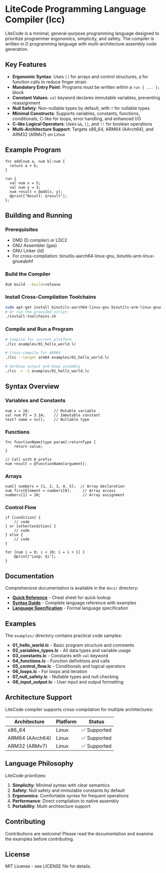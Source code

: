 # LiteCode Programming Language Compiler (lcc)

LiteCode is a minimal, general-purpose programming language designed to prioritize programmer ergonomics, simplicity, and safety. The compiler is written in D programming language with multi-architecture assembly code generation.

## Key Features

- **Ergonomic Syntax**: Uses `[]` for arrays and control structures, `@` for function calls to reduce finger strain
- **Mandatory Entry Point**: Programs must be written within a `run { ... };` block
- **Constant Values**: `val` keyword declares immutable variables, preventing reassignment
- **Null Safety**: Non-nullable types by default, with `?` for nullable types
- **Minimal Constructs**: Supports variables, constants, functions, conditionals, C-like for loops, error handling, and enhanced I/O
- **C-like Logical Operators**: Uses `&&`, `||`, and `!!` for boolean operations
- **Multi-Architecture Support**: Targets x86_64, ARM64 (AArch64), and ARM32 (ARMv7) on Linux

## Example Program

```litecode
fnc add[num a, num b]:num {
  return a + b;
}

run {
  val num x = 5;
  val num y = 3;
  num result = @add[x, y];
  @print["Result: $result"];
};
```

## Building and Running

### Prerequisites
- DMD (D compiler) or LDC2
- GNU Assembler (gas)
- GNU Linker (ld)
- For cross-compilation: binutils-aarch64-linux-gnu, binutils-arm-linux-gnueabihf

### Build the Compiler
```bash
dub build --build=release
```

### Install Cross-Compilation Toolchains
```bash
sudo apt-get install binutils-aarch64-linux-gnu binutils-arm-linux-gnueabihf
# Or run the provided script:
./install-toolchains.sh
```

### Compile and Run a Program
```bash
# Compile for current platform
./lcc examples/01_hello_world.lc

# Cross-compile for ARM64
./lcc --target arm64 examples/01_hello_world.lc

# Verbose output and keep assembly
./lcc -v -S examples/01_hello_world.lc
```

## Syntax Overview

### Variables and Constants
```litecode
num x = 10;           // Mutable variable
val num PI = 3.14;    // Immutable constant
text? name = null;    // Nullable type
```

### Functions
```litecode
fnc functionName[type param]:returnType {
    return value;
}

// Call with @ prefix
num result = @functionName[argument];
```

### Arrays
```litecode
num[] numbers = [1, 2, 3, 4, 5];  // Array declaration
num firstElement = numbers[0];     // Array access
numbers[1] = 10;                   // Array assignment
```

### Control Flow
```litecode
if [condition] {
    // code
} or [otherCondition] {
    // code
} else {
    // code
}

for [num i = 0; i < 10; i = i + 1] {
    @print["Loop: $i"];
}
```

## Documentation

Comprehensive documentation is available in the `docs/` directory:
- **[Quick Reference](docs/quick_reference.md)** - Cheat sheet for quick lookup
- **[Syntax Guide](docs/syntax_guide.md)** - Complete language reference with examples
- **[Language Specification](docs/language_spec.md)** - Formal language specification

## Examples

The `examples/` directory contains practical code samples:
- **01_hello_world.lc** - Basic program structure and comments
- **02_variables_types.lc** - All data types and variable usage
- **03_constants.lc** - Constants with `val` keyword
- **04_functions.lc** - Function definitions and calls
- **05_control_flow.lc** - Conditionals and logical operators
- **06_loops.lc** - For loops and iteration
- **07_null_safety.lc** - Nullable types and null checking
- **08_input_output.lc** - User input and output formatting

## Architecture Support

LiteCode compiler supports cross-compilation for multiple architectures:

| Architecture | Platform | Status |
|-------------|----------|---------|
| x86_64 | Linux | ✅ Supported |
| ARM64 (AArch64) | Linux | ✅ Supported |
| ARM32 (ARMv7) | Linux | ✅ Supported |

## Language Philosophy

LiteCode prioritizes:
1. **Simplicity**: Minimal syntax with clear semantics
2. **Safety**: Null safety and immutable constants by default
3. **Ergonomics**: Comfortable syntax for frequent operations
4. **Performance**: Direct compilation to native assembly
5. **Portability**: Multi-architecture support

## Contributing

Contributions are welcome! Please read the documentation and examine the examples before contributing.

## License

MIT License - see LICENSE file for details.
